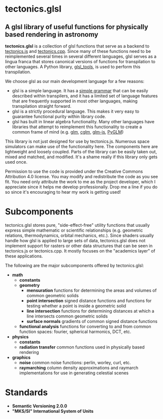 # tectonics.glsl
## A glsl library of useful functions for physically based rendering in astronomy

**tectonics.glsl** is a collection of glsl functions that serve as a backend to [tectonics.js](http://davidson16807.github.io/tectonics.js/) and [tectonics.cpp](http://davidson16807.github.io/tectonics.cpp/). Since many of these functions need to be reimplemented several times in several different languages, glsl serves as a lingua franca that stores canonical versions of functions for transpilation to other languages. A Python library, [glsl_tools](https://github.com/davidson16807/glsl_tools), is used to perform this transpilation.

We choose glsl as our main development language for a few reasons:

* glsl is a simple language. It has a [simple grammar](https://www.khronos.org/registry/OpenGL/specs/gl/glspec33.core.pdf) that can be easily described within transpilers, and it has a limited set of language features that are frequently supported in most other languages, making transpilation straight forward. 
* glsl is a strictly procedural language. This makes it very easy to guarantee functional purity within library code.
* glsl has built in linear algebra functionality. Many other languages have libraries that attempt to reimplement this functionality to create a common frame of mind (e.g. [glm](https://glm.g-truc.net/0.9.9/index.html), [cglm](https://github.com/recp/cglm), [glm-js](http://humbletim.github.io/glm-js/), [PyGLM](https://pypi.org/project/PyGLM/))

This library is not just designed for use by tectonics.js. Numerous space simulators can make use of the functionality here. The components here are lightweight and loosely coupled. Parts of the library can be easily taken out, mixed and matched, and modified. It's a shame really if this library only gets used once. 

Permission to use the code is provided under the Creative Commons Attribution 4.0 license. You may modify and redistribute the code as you see fit. You need only attribute the work to me as the project developer, which I appreciate since it helps me develop professionally. Drop me a line if you do so since it's encouraging to hear my work is getting used! 

# Subcomponents
tectonics.glsl stores pure, "side-effect-free" utility functions that usually express simple mathematic or scientific relationships (e.g. geometric relations, thermodynamics, orbital mechanics, etc.). Since shaders usually handle how glsl is applied to large sets of data, tectonics.glsl does not implement support for rasters or other data structures that can be seen in tectonics.js or tectonics.cpp. It mostly focuses on the "academics layer" of these applications. 

The following are the major subcomponents offered by tectonics.glsl:
* **math**
  * **constants**
  * **geometry** 
    * **mensuration** functions for determining the areas and volumes of common geometric solids
    * **point intersection** signed distance functions and functions for testing whether a point is inside a geometric solid
    * **line intersection** functions for determining distances at which a line intersects common geometric solids
    * **surface normals** gradients of common signed distance functions
  * **functional analysis** functions for converting to and from common function spaces: fourier, spherical harmonics, DCT, etc.
* **physics**
  * **constants**
  * **radiation transfer** common functions used in physically based rendering
* **graphics**
  * **noise** common noise functions: perlin, worley, curl, etc.
  * **raymarching** column density approximations and raymarch implementations for use in generating celestial scenes

# Standards
* **Semantic Versioning 2.0.0**
* **"MKS/SI" International System of Units**

